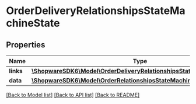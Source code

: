 # OrderDeliveryRelationshipsStateMachineState

## Properties
Name | Type | Description | Notes
------------ | ------------- | ------------- | -------------
**links** | [**\ShopwareSDK6\Model\OrderDeliveryRelationshipsStateMachineStateLinks**](OrderDeliveryRelationshipsStateMachineStateLinks.md) |  | [optional] 
**data** | [**\ShopwareSDK6\Model\OrderRelationshipsStateMachineStateData**](OrderRelationshipsStateMachineStateData.md) |  | [optional] 

[[Back to Model list]](../../README.md#documentation-for-models) [[Back to API list]](../../README.md#documentation-for-api-endpoints) [[Back to README]](../../README.md)


